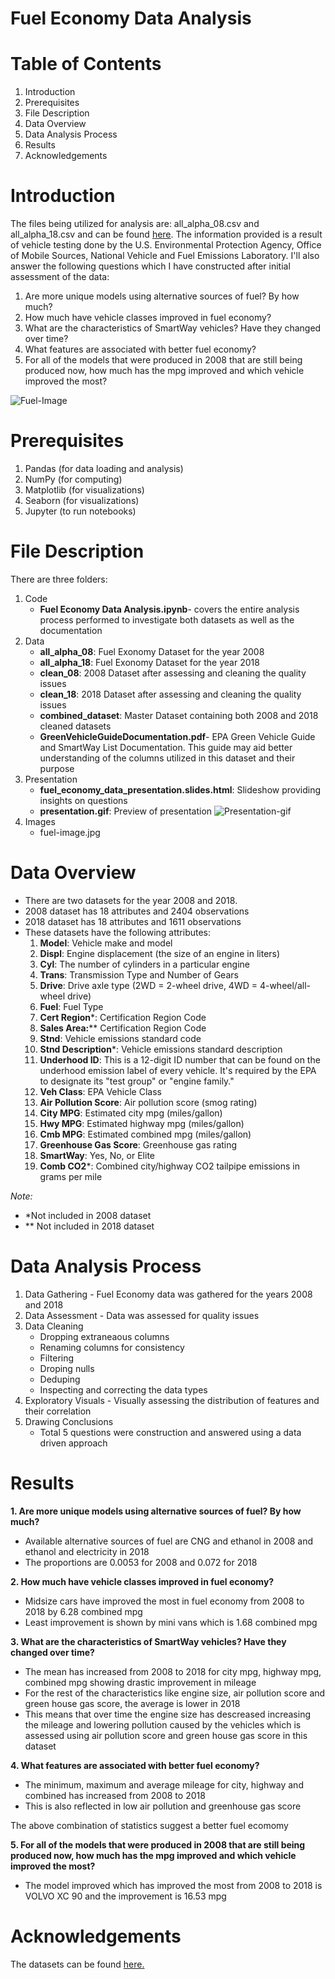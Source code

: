 # Fuel Economy Data Analysis

# Table of Contents
1. Introduction
2. Prerequisites
3. File Description
4. Data Overview
5. Data Analysis Process
6. Results
7. Acknowledgements

# Introduction
The files being utilized for analysis are: all_alpha_08.csv and all_alpha_18.csv and can be found [here](https://www.fueleconomy.gov/feg/download.shtml). The information provided is a result of vehicle testing done by the U.S. Environmental Protection Agency, Office of Mobile Sources, National Vehicle and Fuel Emissions Laboratory. I'll also answer the following questions which I have constructed after initial assessment of the data:

1. Are more unique models using alternative sources of fuel? By how much?
2. How much have vehicle classes improved in fuel economy?
3. What are the characteristics of SmartWay vehicles? Have they changed over time?
4. What features are associated with better fuel economy?
5. For all of the models that were produced in 2008 that are still being produced now, how much has the mpg improved and which vehicle improved the most?

![Fuel-Image](images/fuel-image.png "Source: FreshMagazine")

# Prerequisites
1. Pandas (for data loading and analysis)
2. NumPy (for computing)
3. Matplotlib (for visualizations)
4. Seaborn (for visualizations)
5. Jupyter (to run notebooks)

# File Description
There are three folders:
1. Code
   - **Fuel Economy Data Analysis.ipynb**- covers the entire analysis process performed to investigate both datasets as well as the documentation
2. Data
   - **all_alpha_08**: Fuel Exonomy Dataset for the year 2008
   - **all_alpha_18**: Fuel Exonomy Dataset for the year 2018
   - **clean_08**: 2008 Dataset after assessing and cleaning the quality issues
   - **clean_18**: 2018 Dataset after assessing and cleaning the quality issues
   - **combined_dataset**: Master Dataset containing both 2008 and 2018 cleaned datasets
   - **GreenVehicleGuideDocumentation.pdf**- EPA Green Vehicle Guide and SmartWay List Documentation. This guide may aid better understanding of the columns utilized in this dataset and their purpose
3. Presentation
   - **fuel_economy_data_presentation.slides.html**: Slideshow providing insights on questions
   - **presentation.gif**: Preview of presentation
   ![Presentation-gif](Presentation/presentation.gif)
4. Images 
   - fuel-image.jpg

# Data Overview
- There are two datasets for the year 2008 and 2018.
- 2008 dataset has 18 attributes and 2404 observations
- 2018 dataset has 18 attributes and 1611 observations
- These datasets have the following attributes:
  1. **Model**: Vehicle make and model
  2. **Displ**: Engine displacement (the size of an engine in liters)
  3. **Cyl**: The number of cylinders in a particular engine
  4. **Trans**: Transmission Type and Number of Gears
  5. **Drive**: Drive axle type (2WD = 2-wheel drive, 4WD = 4-wheel/all-wheel drive)
  6. **Fuel**: Fuel Type
  7. **Cert Region***: Certification Region Code
  8. **Sales Area:**** Certification Region Code
  9. **Stnd**: Vehicle emissions standard code
  10. **Stnd Description***: Vehicle emissions standard description
  11. **Underhood ID**: This is a 12-digit ID number that can be found on the underhood emission label of every vehicle. It's required by the EPA to designate its "test group" or "engine family." 
  12. **Veh Class**: EPA Vehicle Class
  13. **Air Pollution Score**: Air pollution score (smog rating)
  14. **City MPG**: Estimated city mpg (miles/gallon)
  15. **Hwy MPG**: Estimated highway mpg (miles/gallon)
  16. **Cmb MPG**: Estimated combined mpg (miles/gallon)
  17. **Greenhouse Gas Score**: Greenhouse gas rating
  18. **SmartWay**: Yes, No, or Elite
  19. **Comb CO2***: Combined city/highway CO2 tailpipe emissions in grams per mile

*Note:*
- *Not included in 2008 dataset
- ** Not included in 2018 dataset

# Data Analysis Process
1. Data Gathering - Fuel Economy data was gathered for the years 2008 and 2018 
2. Data Assessment - Data was assessed for quality issues
3. Data Cleaning 
    - Dropping extraneaous columns
    - Renaming columns for consistency
    - Filtering
    - Droping nulls
    - Deduping
    - Inspecting and correcting the data types
4. Exploratory Visuals - Visually assessing the distribution of features and their correlation
5. Drawing Conclusions
   - Total 5 questions were construction and answered using a data driven approach

# Results
**1. Are more unique models using alternative sources of fuel? By how much?**
   - Available alternative sources of fuel are CNG and ethanol in 2008 and ethanol and electricity in 2018
   - The proportions are 0.0053 for 2008 and 0.072 for 2018
   
**2. How much have vehicle classes improved in fuel economy?**
   - Midsize cars have improved the most in fuel economy from 2008 to 2018 by 6.28 combined mpg
   - Least improvement is shown by mini vans which is 1.68 combined mpg
   
**3. What are the characteristics of SmartWay vehicles? Have they changed over time?**
   - The mean has increased from 2008 to 2018 for city mpg, highway mpg, combined mpg showing drastic improvement in mileage
   - For the rest of the characteristics like engine size, air pollution score and green house gas score, the average is lower in 2018
   - This means that over time the engine size has descreased increasing the mileage and lowering pollution caused by the vehicles which is assessed using air pollution score and green house gas score in this dataset
    
**4. What features are associated with better fuel economy?**
   - The minimum, maximum and average mileage for city, highway and combined has increased from 2008 to 2018
   -  This is also reflected in low air pollution and greenhouse gas score

The above combination of statistics suggest a better fuel ecomomy

**5. For all of the models that were produced in 2008 that are still being produced now, how much has the mpg improved and which vehicle improved the most?**
   - The model improved which has improved the most from 2008 to 2018 is VOLVO XC 90 and the improvement is 16.53 mpg
   
# Acknowledgements
The datasets can be found [here.](https://www.fueleconomy.gov/feg/download.shtml)
